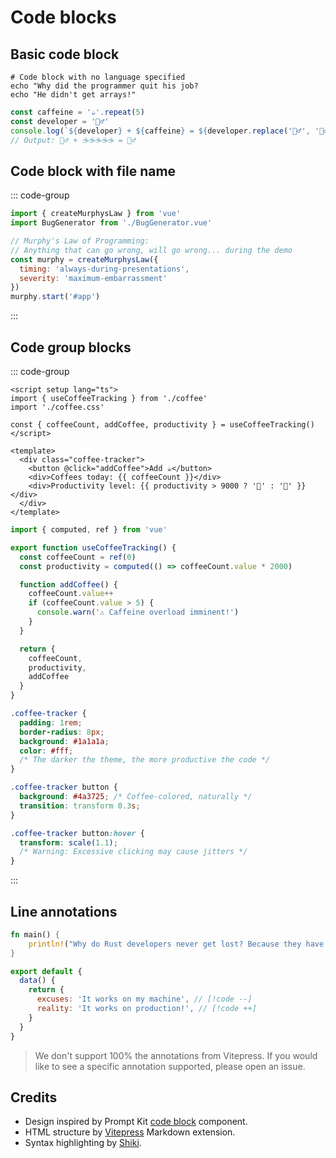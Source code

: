 # Code blocks

## Basic code block

<ComponentPreview>

```
# Code block with no language specified
echo "Why did the programmer quit his job?
echo "He didn't get arrays!"
```

</ComponentPreview>

<ComponentPreview>

```javascript
const caffeine = '☕'.repeat(5)
const developer = '🧟‍♂️'
console.log(`${developer} + ${caffeine} = ${developer.replace('🧟‍♂️', '🦸‍♂️')}`)
// Output: 🧟‍♂️ + ☕☕☕☕☕ = 🦸‍♂️
```

</ComponentPreview>

## Code block with file name

<ComponentPreview>

::: code-group

```js [murphy.js]
import { createMurphysLaw } from 'vue'
import BugGenerator from './BugGenerator.vue'

// Murphy's Law of Programming:
// Anything that can go wrong, will go wrong... during the demo
const murphy = createMurphysLaw({
  timing: 'always-during-presentations',
  severity: 'maximum-embarrassment'
})
murphy.start('#app')
```

:::

</ComponentPreview>

## Code group blocks

<ComponentPreview>

::: code-group

```vue [CoffeeCounter.vue]
<script setup lang="ts">
import { useCoffeeTracking } from './coffee'
import './coffee.css'

const { coffeeCount, addCoffee, productivity } = useCoffeeTracking()
</script>

<template>
  <div class="coffee-tracker">
    <button @click="addCoffee">Add ☕</button>
    <div>Coffees today: {{ coffeeCount }}</div>
    <div>Productivity level: {{ productivity > 9000 ? '🚀' : '🐌' }}</div>
  </div>
</template>
```

```ts [coffee.ts]
import { computed, ref } from 'vue'

export function useCoffeeTracking() {
  const coffeeCount = ref(0)
  const productivity = computed(() => coffeeCount.value * 2000)

  function addCoffee() {
    coffeeCount.value++
    if (coffeeCount.value > 5) {
      console.warn('⚠️ Caffeine overload imminent!')
    }
  }

  return {
    coffeeCount,
    productivity,
    addCoffee
  }
}
```

```css [coffee.css]
.coffee-tracker {
  padding: 1rem;
  border-radius: 8px;
  background: #1a1a1a;
  color: #fff;
  /* The darker the theme, the more productive the code */
}

.coffee-tracker button {
  background: #4a3725; /* Coffee-colored, naturally */
  transition: transform 0.3s;
}

.coffee-tracker button:hover {
  transform: scale(1.1);
  /* Warning: Excessive clicking may cause jitters */
}
```

:::

</ComponentPreview>

## Line annotations

<ComponentPreview>

```rust
fn main() {
    println!("Why do Rust developers never get lost? Because they have ownership!"); // [!code highlight]
}
```

</ComponentPreview>

<ComponentPreview>

```js
export default {
  data() {
    return {
      excuses: 'It works on my machine', // [!code --]
      reality: 'It works on production!', // [!code ++]
    }
  }
}
```

</ComponentPreview>

> We don't support 100% the annotations from Vitepress. If you would like to see a specific annotation supported, please open an issue.

## Credits

- Design inspired by Prompt Kit [code block](https://prompt-kit.com/docs/code-block) component.
- HTML structure by [Vitepress](https://vitepress.dev) Markdown extension.
- Syntax highlighting by [Shiki](https://shiki.style).
